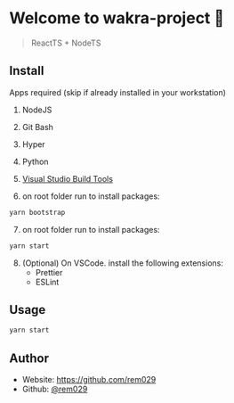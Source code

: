 # Welcome to wakra-project 👋

> ReactTS + NodeTS

## Install

Apps required (skip if already installed in your workstation)

1. NodeJS
2. Git Bash
3. Hyper
4. Python
5. [Visual Studio Build Tools](https://github.com/nodejs/node-gyp#on-windows)

6. on root folder run to install packages:

```sh
yarn bootstrap
```

7. on root folder run to install packages:

```sh
yarn start
```

8. (Optional) On VSCode. install the following extensions:
   - Prettier
   - ESLint

## Usage

```sh
yarn start
```

## Author

- Website: https://github.com/rem029
- Github: [@rem029](https://github.com/rem029)

